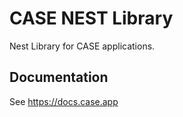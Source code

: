 # CASE NEST Library

Nest Library for CASE applications.

## Documentation

See https://docs.case.app
